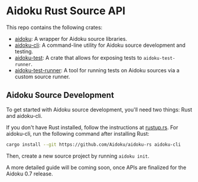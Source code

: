 # Aidoku Rust Source API

This repo contains the following crates:
- [aidoku](crates/lib): A wrapper for Aidoku source libraries.
- [aidoku-cli](crates/cli): A command-line utility for Aidoku source development and testing.
- [aidoku-test](crates/test-macro): A crate that allows for exposing tests to `aidoku-test-runner`.
- [aidoku-test-runner](crates/test-runner): A tool for running tests on Aidoku sources via a custom source runner.

## Aidoku Source Development

To get started with Aidoku source development, you'll need two things: Rust and aidoku-cli.

If you don't have Rust installed, follow the instructions at [rustup.rs](https://rustup.rs/). For aidoku-cli, run the following command after installing Rust:

```sh
cargo install --git https://github.com/Aidoku/aidoku-rs aidoku-cli
```

Then, create a new source project by running `aidoku init`.

A more detailed guide will be coming soon, once APIs are finalized for the Aidoku 0.7 release.
